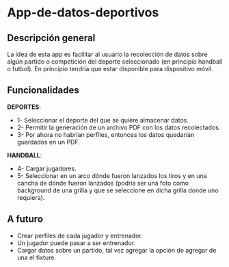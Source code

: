 # **App-de-datos-deportivos**

## Descripción general
La idea de esta app es facilitar al usuario la recolección de datos sobre algún partido o competición del deporte seleccionado (en principio handball o futbol).
En principio tendría que estar disponible para dispositivo móvil.

## Funcionalidades
**DEPORTES**:
- 1- Seleccionar el deporte del que se quiere almacenar datos.
- 2- Permitir la generación de un archivo PDF con los datos recolectados.
- 3- Por ahora no habrían perfiles, entonces los datos quedarían guardados en un PDF.

**HANDBALL**:
- 4- Cargar jugadores.
- 5- Seleccionar en un arco dónde fueron lanzados los tiros y en una cancha de dónde fueron lanzados (podría ser una foto como background de una grilla y que se seleccione en dicha grilla donde uno requiera).


## A futuro
- Crear perfiles de cada jugador y entrenador.
- Un jugador puede pasar a ser entrenador.
- Cargar datos sobre un partido, tal vez agregar la opción de agregar de una el fixture.
